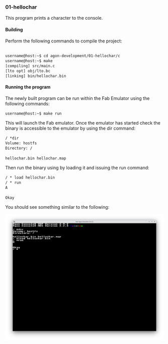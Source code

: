 ### 01-hellochar

This program prints a character to the console.

#### Building

Perform the following commands to compile the project:

```

username@host:~$ cd agon-development/01-hellochar/c
username@host:~$ make
[compiling] src/main.c
[lto opt] obj/lto.bc
[linking] bin/hellochar.bin
```

#### Running the program

The newly built program can be run within the Fab Emulator using the following commands:

```
username@host:~$ make run
```

This will launch the Fab emulator.  Once the emulator has started check the binary is accessible to the emulator by using the dir command:

```
/ *dir
Volume: hostfs
Directory: /

hellochar.bin hellochar.map
```

Then run the binary using by loading it and issuing the run command:

```
/ * load hellochar.bin
/ * run
A

Okay
```

You should see something similar to the following:

![Screenshot of the Fab Emulator](https://github.com/andymccall/agon-development/blob/main/01-hellochar/assets/01-hellochar_c.png?raw=true)
